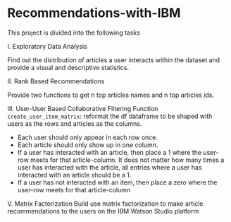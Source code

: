 # Recommendations-with-IBM

This project is divided into the following tasks

I. Exploratory Data Analysis

Find out the distribution of articles a user interacts within the dataset and provide a visual and descriptive statistics.


II. Rank Based Recommendations

Provide two functions to get n top articles names and n top articles ids.


III. User-User Based Collaborative Filtering
Function `create_user_item_matrix`: reformat the df dataframe to be shaped with users as the rows and articles as the columns. 
* Each user should only appear in each row once.
* Each article should only show up in one column. 
* If a user has interacted with an article, then place a 1 where the user-row meets for that article-column. It does not matter how many times a user has interacted with the article, all entries where a user has interacted with an article should be a 1. 
* If a user has not interacted with an item, then place a zero where the user-row meets for that article-column


V. Matrix Factorization
Build use matrix factorization to make article recommendations to the users on the IBM Watson Studio platform
